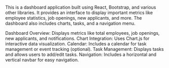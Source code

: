 This is a dashboard application built using React, Bootstrap, and various other libraries. It provides an interface to display important metrics like employee statistics, job openings, new applicants, and more. The dashboard also includes charts, tasks, and a navigation menu.


Dashboard Overview: Displays metrics like total employees, job openings, new applicants, and notifications.
Chart Integration: Uses Chart.js for interactive data visualization.
Calendar: Includes a calendar for task management or event tracking (optional).
Task Management: Displays tasks and allows users to add/edit tasks.
Navigation: Includes a horizontal and vertical navbar for easy navigation.